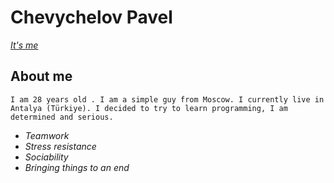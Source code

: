# **Chevychelov Pavel**

[_It's me_](http://proektooo.ru/wp-content/uploads/2023/06/its-me-mario.jpg)

## **About me**

`I am 28 years old . I am a simple guy from Moscow. I currently live in Antalya (Türkiye). I decided to try to learn programming, I am determined and serious.`


- _Teamwork_
- _Stress resistance_
- _Sociability_
- _Bringing things to an end_
